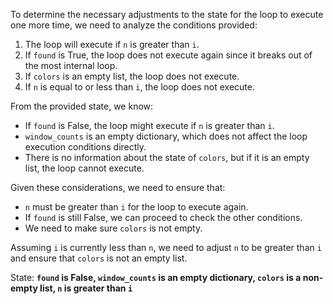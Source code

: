 To determine the necessary adjustments to the state for the loop to execute one more time, we need to analyze the conditions provided:

1. The loop will execute if `n` is greater than `i`.
2. If `found` is True, the loop does not execute again since it breaks out of the most internal loop.
3. If `colors` is an empty list, the loop does not execute.
4. If `n` is equal to or less than `i`, the loop does not execute.

From the provided state, we know:
- If `found` is False, the loop might execute if `n` is greater than `i`.
- `window_counts` is an empty dictionary, which does not affect the loop execution conditions directly.
- There is no information about the state of `colors`, but if it is an empty list, the loop cannot execute.

Given these considerations, we need to ensure that:
- `n` must be greater than `i` for the loop to execute again.
- If `found` is still False, we can proceed to check the other conditions.
- We need to make sure `colors` is not empty.

Assuming `i` is currently less than `n`, we need to adjust `n` to be greater than `i` and ensure that `colors` is not an empty list.

State: **`found` is False, `window_counts` is an empty dictionary, `colors` is a non-empty list, `n` is greater than `i`**
